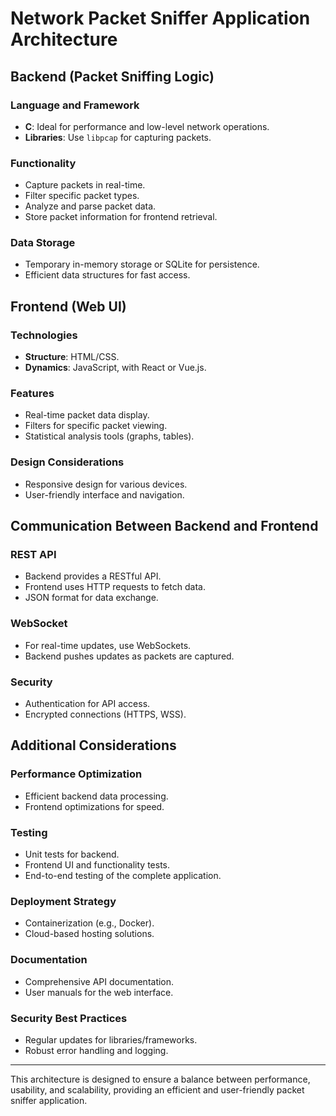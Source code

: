 # Network Packet Sniffer Application Architecture

## Backend (Packet Sniffing Logic)

### Language and Framework
- **C**: Ideal for performance and low-level network operations.
- **Libraries**: Use `libpcap` for capturing packets.

### Functionality
- Capture packets in real-time.
- Filter specific packet types.
- Analyze and parse packet data.
- Store packet information for frontend retrieval.

### Data Storage
- Temporary in-memory storage or SQLite for persistence.
- Efficient data structures for fast access.

## Frontend (Web UI)

### Technologies
- **Structure**: HTML/CSS.
- **Dynamics**: JavaScript, with React or Vue.js.

### Features
- Real-time packet data display.
- Filters for specific packet viewing.
- Statistical analysis tools (graphs, tables).

### Design Considerations
- Responsive design for various devices.
- User-friendly interface and navigation.

## Communication Between Backend and Frontend

### REST API
- Backend provides a RESTful API.
- Frontend uses HTTP requests to fetch data.
- JSON format for data exchange.

### WebSocket
- For real-time updates, use WebSockets.
- Backend pushes updates as packets are captured.

### Security
- Authentication for API access.
- Encrypted connections (HTTPS, WSS).

## Additional Considerations

### Performance Optimization
- Efficient backend data processing.
- Frontend optimizations for speed.

### Testing
- Unit tests for backend.
- Frontend UI and functionality tests.
- End-to-end testing of the complete application.

### Deployment Strategy
- Containerization (e.g., Docker).
- Cloud-based hosting solutions.

### Documentation
- Comprehensive API documentation.
- User manuals for the web interface.

### Security Best Practices
- Regular updates for libraries/frameworks.
- Robust error handling and logging.

---

This architecture is designed to ensure a balance between performance, usability, and scalability, providing an efficient and user-friendly packet sniffer application.
